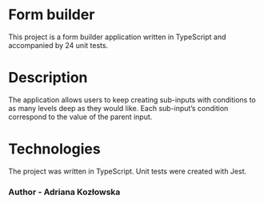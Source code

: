 # Form builder 
This project is a form builder application written in TypeScript and accompanied by 24 unit tests.

# Description
The application allows users to keep creating sub-inputs with conditions to as many levels deep as they would like. Each sub-input’s condition correspond to the value of the parent input.

# Technologies
The project was written in TypeScript. 
Unit tests were created with Jest.

### Author - Adriana Kozłowska
